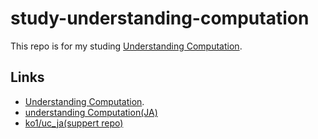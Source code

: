 # study-understanding-computation

This repo is for my studing [Understanding Computation](https://www.oreilly.com/library/view/understanding-computation/9781449330071/).

## Links

- [Understanding Computation](https://www.oreilly.com/library/view/understanding-computation/9781449330071/).
- [understanding Computation(JA)](https://www.oreilly.co.jp/books/9784873116976/)
- [ko1/uc_ja(suppert repo)](https://github.com/ko1/uc_ja)
